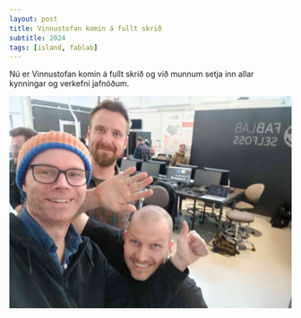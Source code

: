 ```yaml
---
layout: post
title: Vinnustofan komin á fullt skrið
subtitle: 2024
tags: [ísland, fablab]
---
```


Nú er Vinnustofan komin á fullt skrið og við munnum setja inn allar kynningar og verkefni jafnóðum.

![alt text](../img/fabacademycheckin.jpg)





